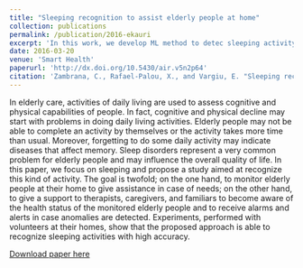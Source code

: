 ```yaml
---
title: "Sleeping recognition to assist elderly people at home"
collection: publications
permalink: /publication/2016-ekauri
excerpt: 'In this work, we develop ML method to detec sleeping activity from montion sensors to assist elderly people at home.'
date: 2016-03-20
venue: 'Smart Health'
paperurl: 'http://dx.doi.org/10.5430/air.v5n2p64'
citation: 'Zambrana, C., Rafael-Palou, X., and Vargiu, E. "Sleeping recognition to assist elderly people at home." Artif. Intell. Res. 5, no. 2 (2016): 64-69.'
---
```

In elderly care, activities of daily living are used to assess cognitive and physical capabilities of people. In fact, cognitive and physical decline may start with problems in doing daily living activities. Elderly people may not be able to complete an activity by themselves or the activity takes more time than usual. Moreover, forgetting to do some daily activity may indicate diseases that affect memory. Sleep disorders represent a very common problem for elderly people and may influence the overall quality of life. In this paper, we focus on sleeping and propose a study aimed at recognize this kind of activity. The goal is twofold; on the one hand, to monitor elderly people at their home to give assistance in case of needs; on the other hand, to give a support to therapists, caregivers, and familiars to become aware of the health status of the monitored elderly people and to receive alarms and alerts in case anomalies are detected. Experiments, performed with volunteers at their homes, show that the proposed approach is able to recognize sleeping activities with high accuracy.


[Download paper here](http://dx.doi.org/10.5430/air.v5n2p64)


